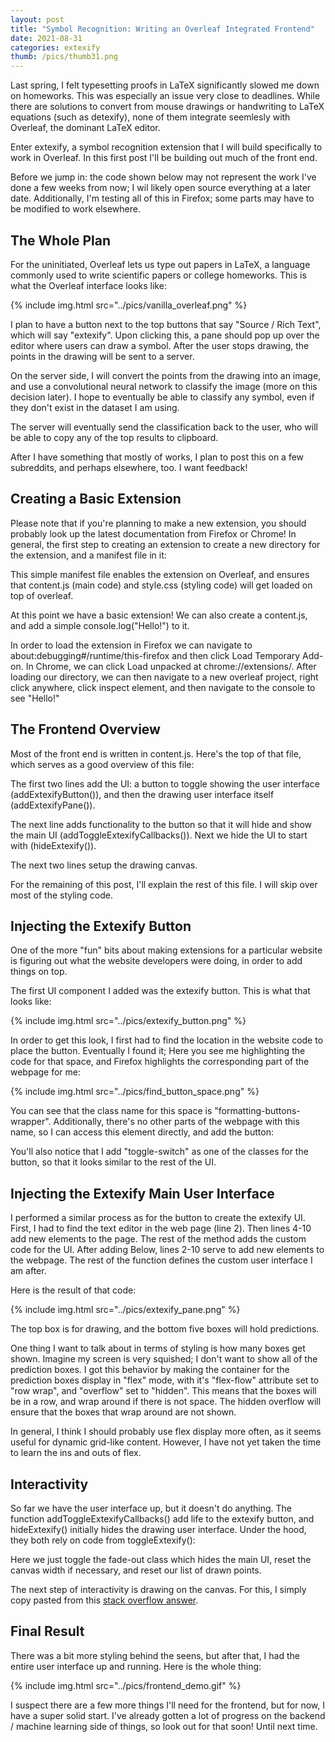 ```yaml
---
layout: post
title: "Symbol Recognition: Writing an Overleaf Integrated Frontend"
date: 2021-08-31
categories: extexify
thumb: /pics/thumb31.png
---
```


Last spring, I felt typesetting proofs in LaTeX significantly slowed me down on homeworks. This was especially an issue very close to deadlines. While there are solutions to convert from mouse drawings or handwriting to LaTeX equations (such as detexify), none of them integrate seemlesly with Overleaf, the dominant LaTeX editor.

Enter extexify, a symbol recognition extension that I will build specifically to work in Overleaf. In this first post I'll be building out much of the front end.

Before we jump in: the code shown below may not represent the work I've done a few weeks from now; I wil likely open source everything at a later date. Additionally, I'm testing all of this in Firefox; some parts may have to be modified to work elsewhere.

## The Whole Plan

For the uninitiated, Overleaf lets us type out papers in LaTeX, a language commonly used to write scientific papers or college homeworks. This is what the Overleaf interface looks like:

{% include img.html src="../pics/vanilla_overleaf.png" %}

I plan to have a button next to the top buttons that say "Source / Rich Text", which will say "extexify". Upon clicking this, a pane should pop up over the editor where users can draw a symbol. After the user stops drawing, the points in the drawing will be sent to a server.

On the server side, I will convert the points from the drawing into an image, and use a convolutional neural network to classify the image (more on this decision later). I hope to eventually be able to classify any symbol, even if they don't exist in the dataset I am using.

The server will eventually send the classification back to the user, who will be able to copy any of the top results to clipboard.

After I have something that mostly of works, I plan to post this on a few subreddits, and perhaps elsewhere, too. I want feedback!

## Creating a Basic Extension

Please note that if you're planning to make a new extension, you should probably look up the latest documentation from Firefox or Chrome! In general, the first step to creating an extension to create a new directory for the extension, and a manifest file in it:

<script src="https://gist.github.com/J3698/40e0669f0444e9a66107fb984e8a5981.js"></script>

This simple manifest file enables the extension on Overleaf, and ensures that <span class="code">content.js</span> (main code) and <span class="code">style.css</span> (styling code) will get loaded on top of overleaf.

At this point we have a basic extension! We can also create a <span class="code">content.js</span>, and add a simple <span class="code">console.log("Hello!")</span> to it.

In order to load the extension in Firefox we can navigate to <span class="code">about:debugging#/runtime/this-firefox</span> and then click <span class="code">Load Temporary Add-on</span>. In Chrome, we can click <span class="code">Load unpacked</span> at <span class="code">chrome://extensions/</span>. After loading our directory, we can then navigate to a new overleaf project, right click anywhere, click inspect element, and then navigate to the console to see "Hello!"

## The Frontend Overview

Most of the front end is written in <span class="code">content.js</span>. Here's the top of that file, which serves as a good overview of this file:

<script src="https://gist.github.com/J3698/38ae8a8b10d6ff4e5eaffce0f55b3933.js"></script>

The first two lines add the UI: a button to toggle showing the user interface (<span class="code">addExtexifyButton()</span>), and then the drawing user interface itself (<span class="code">addExtexifyPane()</span>).

The next line adds functionality to the button so that it will hide and show the main UI (<span class="code">addToggleExtexifyCallbacks()</span>). Next we hide the UI to start with (<span class="code">hideExtexify()</span>).

The next two lines setup the drawing canvas.

For the remaining of this post, I'll explain the rest of this file. I will skip over most of the styling code.

## Injecting the Extexify Button

One of the more "fun" bits about making extensions for a particular website is figuring out what the website developers were doing, in order to add things on top.

The first UI component I added was the extexify button. This is what that looks like:

{% include img.html src="../pics/extexify_button.png" %}

In order to get this look, I first had to find the location in the website code to place the button. Eventually I found it; Here you see me highlighting the code for that space, and Firefox highlights the corresponding part of the webpage for me:

{% include img.html src="../pics/find_button_space.png" %}

You can see that the class name for this space is "formatting-buttons-wrapper". Additionally, there's no other parts of the webpage with this name, so I can access this element directly, and add the button:

<script src="https://gist.github.com/J3698/56db90bd0907c7c731c7cc9ce06d3138.js"></script>

You'll also notice that I add "toggle-switch" as one of the classes for the button, so that it looks similar to the rest of the UI.

## Injecting the Extexify Main User Interface

I performed a similar process as for the button to create the extexify UI. First, I had to find the text editor in the web page (line 2). Then lines 4-10 add new elements to the page. The rest of the method adds the custom code for the UI. After adding  Below, lines 2-10 serve to add new elements to the webpage. The rest of the function defines the custom user interface I am after.

<script src="https://gist.github.com/J3698/e9b8a6e6c8ceaf4bce5d2b5cd7672245.js"></script>

Here is the result of that code:

{% include img.html src="../pics/extexify_pane.png" %}

The top box is for drawing, and the bottom five boxes will hold predictions.

One thing I want to talk about in terms of styling is how many boxes get shown. Imagine my screen is very squished; I don't want to show all of the prediction boxes. I got this behavior by making the container for the prediction boxes display in "flex" mode, with it's "flex-flow" attribute set to "row wrap", and "overflow" set to "hidden". This means that the boxes will be in a row, and wrap around if there is not space. The hidden overflow will ensure that the boxes that wrap around are not shown.

In general, I think I should probably use flex display more often, as it seems useful for dynamic grid-like content. However, I have not yet taken the time to learn the ins and outs of flex.

## Interactivity

So far we have the user interface up, but it doesn't do anything. The function <span class="code">addToggleExtexifyCallbacks()</span> add life to the extexify button, and <span class="code">hideExtexify()</span> initially hides the drawing user interface. Under the hood, they both rely on code from <span class="code">toggleExtexify()</span>:

<script src="https://gist.github.com/J3698/d3f1f015e3369954ef12990b11c56857.js"></script>

Here we just toggle the fade-out class which hides the main UI, reset the canvas width if necessary, and reset our list of drawn points.

The next step of interactivity is drawing on the canvas. For this, I simply copy pasted from this [stack overflow answer](https://stackoverflow.com/a/30684711/4142985).

## Final Result

There was a bit more styling behind the seens, but after that, I had the entire user interface up and running. Here is the whole thing:

{% include img.html src="../pics/frontend_demo.gif" %}

I suspect there are a few more things I'll need for the frontend, but for now, I have a super solid start. I've already gotten a lot of progress on the backend / machine learning side of things, so look out for that soon! Until next time.
